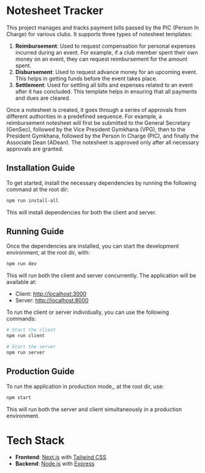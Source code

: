 # Notesheet Tracker

This project manages and tracks payment bills passed by the PIC (Person In Charge) for various clubs. It supports three types of notesheet templates:

1. **Reimbursement**: Used to request compensation for personal expenses incurred during an event. For example, if a club member spent their own money on an event, they can request reimbursement for the amount spent.
2. **Disbursement**: Used to request advance money for an upcoming event. This helps in getting funds before the event takes place.
3. **Settlement**: Used for settling all bills and expenses related to an event after it has concluded. This template helps in ensuring that all payments and dues are cleared.

Once a notesheet is created, it goes through a series of approvals from different authorities in a predefined sequence. For example, a reimbursement notesheet will first be submitted to the General Secretary (GenSec), followed by the Vice President Gymkhana (VPG), then to the President Gymkhana, followed by the Person In Charge (PIC), and finally the Associate Dean (ADean). The notesheet is approved only after all necessary approvals are granted.

## Installation Guide

To get started, install the necessary dependencies by running the following command at the root dir:

```bash
npm run install-all
```

This will install dependencies for both the client and server.

## Running Guide

Once the dependencies are installed, you can start the development environment, at the root dir, with:

```bash
npm run dev
```

This will run both the client and server concurrently. The application will be available at:

-   Client: [http://localhost:3000](http://localhost:3000)
-   Server: [http://localhost:8000](http://localhost:8000)

To run the client or server individually, you can use the following commands:

```bash
# Start the client
npm run client

# Start the server
npm run server
```

## Production Guide

To run the application in production mode,, at the root dir, use:

```bash
npm start
```

This will run both the server and client simultaneously in a production environment.

# Tech Stack

-   **Frontend**: [Next.js](https://nextjs.org/) with [Tailwind CSS](https://tailwindcss.com/)
-   **Backend**: [Node.js](https://nodejs.org/) with [Express](https://expressjs.com/)
